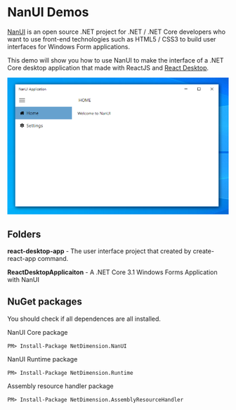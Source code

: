 # NanUI Demos

[NanUI](https://github.com/NetDimension/NanUI)  is an open source .NET project for .NET / .NET Core developers who want to use front-end technologies such as HTML5 / CSS3 to build user interfaces for Windows Form applications.

This demo will show you how to use NanUI to make the interface of a .NET Core desktop application that made with ReactJS and [React Desktop](https://github.com/gabrielbull/react-desktop).


![Screen Shot](./screen_shot.png)

## Folders

**react-desktop-app** - The user interface project that created by create-react-app command.

**ReactDesktopApplicaiton** - A .NET Core 3.1 Windows Forms Application with NanUI

## NuGet packages

You should check if all dependences are all installed.

NanUI Core package

```
PM> Install-Package NetDimension.NanUI
```

NanUI Runtime package

```
PM> Install-Package NetDimension.Runtime
```

Assembly resource handler package

```
PM> Install-Package NetDimension.AssemblyResourceHandler
```

